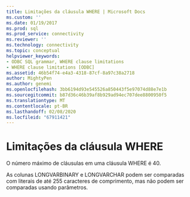 ```yaml
---
title: Limitações da cláusula WHERE | Microsoft Docs
ms.custom: ''
ms.date: 01/19/2017
ms.prod: sql
ms.prod_service: connectivity
ms.reviewer: ''
ms.technology: connectivity
ms.topic: conceptual
helpviewer_keywords:
- ODBC SQL grammar, WHERE clause limitations
- WHERE clause limitations [ODBC]
ms.assetid: 46b54f74-e4a3-4318-87cf-8a97c38a2718
author: MightyPen
ms.author: genemi
ms.openlocfilehash: 3bb6194d93e545526a850443f5e97074d88e7e1b
ms.sourcegitcommit: b87d36c46b39af8b929ad94ec707dee8800950f5
ms.translationtype: MT
ms.contentlocale: pt-BR
ms.lasthandoff: 02/08/2020
ms.locfileid: "67911421"
---
```

# <a name="where-clause-limitations"></a>Limitações da cláusula WHERE
O número máximo de cláusulas em uma cláusula WHERE é 40.  
  
 As colunas LONGVARBINARY e LONGVARCHAR podem ser comparadas com literais de até 255 caracteres de comprimento, mas não podem ser comparadas usando parâmetros.

